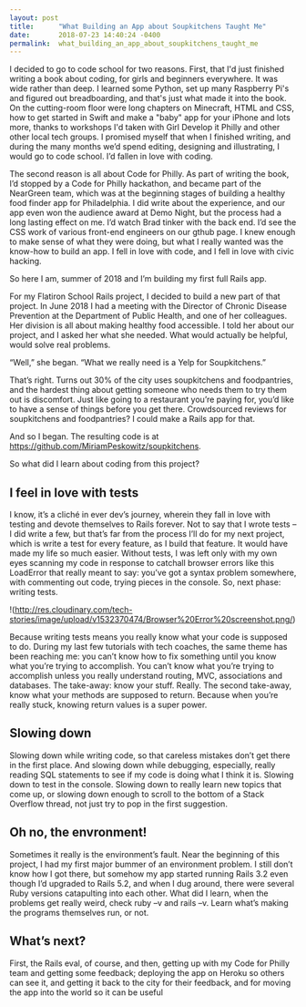 ```yaml
---
layout: post
title:      "What Building an App about Soupkitchens Taught Me"
date:       2018-07-23 14:40:24 -0400
permalink:  what_building_an_app_about_soupkitchens_taught_me
---
```




I decided to go to code school for two reasons. First, that I'd just finished writing a book about coding, for girls and beginners everywhere. It was wide rather than deep. I learned some Python, set up many Raspberry Pi's and figured out breadboarding, and that's just what made it into the book. On the cutting-room floor were long chapters on Minecraft, HTML and CSS, how to get started in Swift and make a "baby" app for your iPhone and lots more, thanks to workshops I'd taken with Girl Develop it Philly and other other local tech groups. I promised myself that when I finished writing, and during the many months we’d spend editing, designing and illustrating, I would go to code school. I’d fallen in love with coding. 

The second reason is all about Code for Philly. As part of writing the book, I’d stopped by a Code for Philly hackathon, and became part of the NearGreen team, which was at the beginning stages of building a healthy food finder app for Philadelphia. I did write about the experience, and our app even won the audience award at Demo Night, but the process had a long lasting effect on me. I’d watch Brad tinker with the back end. I’d see the CSS work of various front-end engineers on our gthub page. I knew enough to make sense of what they were doing, but what I really wanted was the know-how to build an app. I fell in love with code, and I fell in love with civic hacking. 

So here I am, summer of 2018 and I’m building my first full Rails app. 

For my Flatiron School Rails project, I decided to build a new part of that project. In June 2018  I had  a meeting with the Director of Chronic Disease Prevention at the Department of Public Health, and one of her colleagues. Her division is all about making healthy food accessible. I told her about our project, and I asked her what she needed. What would actually be helpful, would solve real problems. 

“Well,” she began. “What we really need is a Yelp for Soupkitchens.” 

That’s right. Turns out 30% of the city uses soupkitchens and foodpantries, and the hardest thing about getting someone who needs them to try them out is discomfort. Just like going to a restaurant you’re paying for, you’d like to have a sense of things before you get there. Crowdsourced reviews for soupkitchens and foodpantries? I could make a Rails app for that. 

And so I began. The resulting code is at https://github.com/MiriamPeskowitz/soupkitchens.



So what did I learn about coding from this project? 


## I feel in love with tests
I know, it’s a cliché in ever dev’s journey, wherein they fall in love with testing and devote themselves to Rails forever. Not to say that I wrote tests – I did write a few, but that’s far from the process I’ll do for my next project, which is write a test for every feature, as I build that feature. It would have made my life so much easier. Without tests, I was left only with my own eyes scanning my code in response to catchall browser errors like this LoadError that really meant to say: you’ve got a syntax problem somewhere, with commenting out code, trying pieces in the console. So, next phase: writing tests. 



!(http://res.cloudinary.com/tech-stories/image/upload/v1532370474/Browser%20Error%20screenshot.png/)



Because writing tests means you really know what your code is supposed to do. During my last few tutorials with tech coaches, the same theme has been reaching me: you can’t know how to fix something until you know what you’re trying to accomplish. You can’t know what you’re trying to accomplish unless you really understand routing, MVC, associations and databases. The take-away: know your stuff. Really. The second take-away, know what your methods are supposed to return. Because when you’re really stuck, knowing return values is a super power. 

## Slowing down
Slowing down while writing code, so that careless mistakes don’t get there in the first place. And slowing down while debugging, especially, really reading SQL statements to see if my code is doing what I think it is. Slowing down to test in the console. Slowing down to really learn new topics that come up, or slowing down enough to scroll to the bottom of a Stack Overflow thread, not just try to pop in the first suggestion.  

 ## Oh no, the envronment!
 Sometimes it really is the environment’s fault. Near the beginning of this project, I had my first major bummer of an environment problem. I still don’t know how I got there, but somehow my app started running Rails 3.2 even though I’d upgraded to Rails 5.2, and when I dug around, there were several Ruby versions catapulting into each other. What did I learn, when the problems get really weird,  check ruby –v and rails –v. Learn what’s making the programs themselves run, or not. 


##  What’s next?
First, the Rails eval, of course, and then, getting up with my Code for Philly team and getting some feedback; deploying the app on Heroku so others can see it, and getting it back to the city for their feedback, and for moving the app into the world so it can be useful

